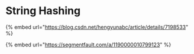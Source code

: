# String Hashing

{% embed url="https://blog.csdn.net/hengyunabc/article/details/7198533" %}

{% embed url="https://segmentfault.com/a/1190000010799123" %}



